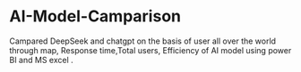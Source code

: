 # AI-Model-Camparison
Campared DeepSeek and chatgpt on the basis of user all over the world through map, Response time,Total users, Efficiency of AI model using power BI and MS excel .
